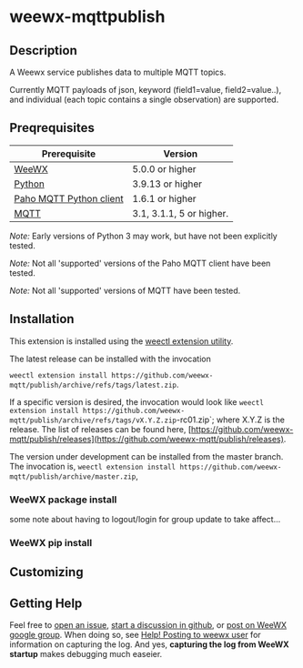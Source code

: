 # weewx-mqttpublish

## Description

A Weewx service publishes data to multiple MQTT topics.

Currently MQTT payloads of json, keyword (field1=value, field2=value..), and individual (each topic contains a single observation) are supported.

## Preqrequisites

|Prerequisite                                                   |Version                  |
|---------------------------------------------------------------|-------------------------|
|[WeeWX](https://www.weewx.com)                                 |5.0.0 or higher          |
|[Python](https://www.python.org)                               |3.9.13 or higher         |
|[Paho MQTT Python client](https://pypi.org/project/paho-mqtt/) |1.6.1 or higher          |
|[MQTT](https://mqtt.org)                                       |3.1, 3.1.1, 5 or higher. |

*Note:* Early versions of Python 3 may work, but have not been explicitly tested.

*Note:* Not all 'supported' versions of the Paho MQTT client have been tested.

*Note:* Not all 'supported' versions of MQTT have been tested.

## Installation

This extension is installed using the [weectl extension utility](https://www.weewx.com/docs/5.0/utilities/weectl-extension/).

The latest release can be installed with the invocation

```weectl extension install https://github.com/weewx-mqtt/publish/archive/refs/tags/latest.zip```.

If a specific version is desired, the invocation would look like `weectl extension install https://github.com/weewx-mqtt/publish/archive/refs/tags/vX.Y.Z.zip`-rc01.zip`; where X.Y.Z is the release.
The list of releases can be found here, [https://github.com/weewx-mqtt/publish/releases](https://github.com/weewx-mqtt/publish/releases).

The version under development can be installed from the master branch.
The invocation is, `weectl extension install https://github.com/weewx-mqtt/publish/archive/master.zip`,

### WeeWX package install

some note about having to logout/login for group update to take affect...

### WeeWX pip install

## Customizing

## Getting Help

Feel free to [open an issue](https://github.com/weewx-mqtt/publish/issues/new),
[start a discussion in github](https://github.com/weewx-mqtt/publish/discussions/new),
or [post on WeeWX google group](https://groups.google.com/g/weewx-user).
When doing so, see [Help! Posting to weewx user](https://github.com/weewx/weewx/wiki/Help!-Posting-to-weewx-user)
for information on capturing the log.
And yes, **capturing the log from WeeWX startup** makes debugging much easeier.
